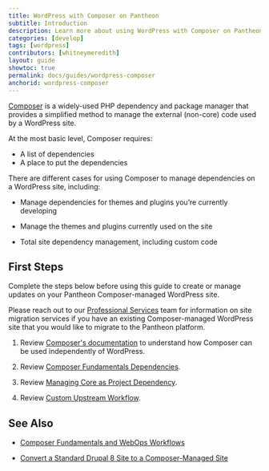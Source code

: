```yaml
---
title: WordPress with Composer on Pantheon
subtitle: Introduction
description: Learn more about using WordPress with Composer on Pantheon.
categories: [develop]
tags: [wordpress]
contributors: [whitneymeredith]
layout: guide
showtoc: true
permalink: docs/guides/wordpress-composer
anchorid: wordpress-composer
---
```


[Composer](https://getcomposer.org/) is a widely-used PHP dependency and package manager that provides a simplified method to manage the external (non-core) code used by a WordPress site.

At the most basic level, Composer requires:

- A list of dependencies
- A place to put the dependencies

There are different cases for using Composer to manage dependencies on a WordPress site, including:

- Manage dependencies for themes and plugins you’re currently developing

- Manage the themes and plugins currently used on the site

- Total site dependency management, including custom code


## First Steps

Complete the steps below before using this guide to create or manage updates on your Pantheon Composer-managed WordPress site.

<Alert title="Note for Existing WordPress Composer Sites"  type="info" >

Please reach out to our [Professional Services](https://pantheon.io/professional-services) team for information on site migration services if you have an existing Composer-managed WordPress site that you would like to migrate to the Pantheon platform.

</Alert>

1. Review [Composer's documentation](https://getcomposer.org/doc/) to understand how Composer can be used independently of WordPress.

1. Review [Composer Fundamentals Dependencies](/guides/composer#dependencies).

1. Review [Managing Core as Project Dependency](/guides/composer#managing-core-as-a-project-dependency).

1. Review [Custom Upstream Workflow](/guides/composer#custom-upstream-workflow).

## See Also

- [Composer Fundamentals and WebOps Workflows](/guides/composer)

- [Convert a Standard Drupal 8 Site to a Composer-Managed Site](/guides/composer-convert)